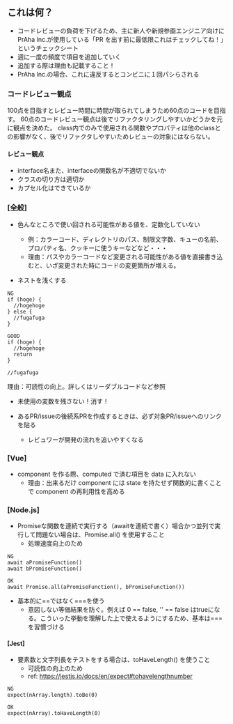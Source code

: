 ## これは何？

- コードレビューの負荷を下げるため、主に新人や新規参画エンジニア向けに PrAha Inc.が使用している「PR を出す前に最低限これはチェックしてね！」というチェックシート
- 週に一度の頻度で項目を追加していく
- 追加する際は理由も記載すること！
- PrAha Inc.の場合、これに違反するとコンビニに１回パシらされる

### コードレビュー観点
100点を目指すとレビュー時間に時間が取られてしまうため60点のコードを目指す。
60点のコードレビュー観点は後でリファクタリングしやすいかどうかを元に観点を決めた。
class内でのみで使用される関数やプロパティは他のclassとの影響がなく、後でリファクタしやすいためレビューの対象にはならない。
#### レビュー観点
- interface名また、interfaceの関数名が不適切でないか
- クラスの切り方は適切か
- カプセル化はできているか

### [全般]
- 色んなところで使い回される可能性がある値を、定数化していない
  - 例：カラーコード、ディレクトリのパス、制限文字数、キューの名前、プロパティ名、クッキーに使うキーなどなど・・・
  - 理由：パスやカラーコードなど変更される可能性がある値を直接書き込むと、いざ変更された時にコードの変更箇所が増える。

- ネストを浅くする

```
NG
if (hoge) {
  //hogehoge
} else {
  //fugafuga
}

GOOD
if (hoge) {
  //hogehoge
  return
}

//fugafuga
```

理由：可読性の向上。詳しくはリーダブルコードなど参照

- 未使用の変数を残さない！消す！

- あるPR/issueの後続系PRを作成するときは、必ず対象PR/issueへのリンクを貼る
  - レビュワーが開発の流れを追いやすくなる

### [Vue]
- component を作る際、computed で済む項目を data に入れない
  - 理由：出来るだけ component には state を持たせず関数的に書くことで component の再利用性を高める


### [Node.js]
- Promiseな関数を連続で実行する（awaitを連続で書く）場合かつ並列で実行して問題ない場合は、Promise.all() を使用すること
  - 処理速度向上のため

```
NG
await aPromiseFunction()
await bPromiseFunction()

OK
await Promise.all(aPromiseFunction(), bPromiseFunction())
```

- 基本的に==ではなく===を使う
  - 意図しない等価結果を防ぐ。例えば 0 == false, '' == false はtrueになる。こういった挙動を理解した上で使えるようにするため、基本は===を習慣づける

#### [Jest]
- 要素数と文字列長をテストをする場合は、toHaveLength() を使うこと
  - 可読性の向上のため
  - ref: https://jestjs.io/docs/en/expect#tohavelengthnumber
```
NG
expect(nArray.length).toBe(0)

OK
expect(nArray).toHaveLength(0)
```
